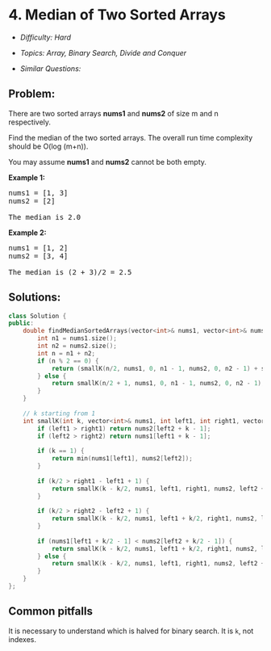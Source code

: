 # 4. Median of Two Sorted Arrays

* *Difficulty: Hard*

* *Topics: Array, Binary Search, Divide and Conquer*

* *Similar Questions:*

## Problem:

<p>There are two sorted arrays <b>nums1</b> and <b>nums2</b> of size m and n respectively.</p>

<p>Find the median of the two sorted arrays. The overall run time complexity should be O(log (m+n)).</p>

<p>You may assume <strong>nums1</strong> and <strong>nums2</strong>&nbsp;cannot be both empty.</p>

<p><b>Example 1:</b></p>

<pre>
nums1 = [1, 3]
nums2 = [2]

The median is 2.0
</pre>

<p><b>Example 2:</b></p>

<pre>
nums1 = [1, 2]
nums2 = [3, 4]

The median is (2 + 3)/2 = 2.5
</pre>

## Solutions:

```c++
class Solution {
public:
    double findMedianSortedArrays(vector<int>& nums1, vector<int>& nums2) {
        int n1 = nums1.size();
        int n2 = nums2.size();
        int n = n1 + n2;
        if (n % 2 == 0) {
            return (smallK(n/2, nums1, 0, n1 - 1, nums2, 0, n2 - 1) + smallK(n/2 + 1, nums1, 0, n1 - 1, nums2, 0, n2 - 1)) / double(2);
        } else {
            return smallK(n/2 + 1, nums1, 0, n1 - 1, nums2, 0, n2 - 1);
        }
    }
    
    // k starting from 1
    int smallK(int k, vector<int>& nums1, int left1, int right1, vector<int>& nums2, int left2, int right2) {
        if (left1 > right1) return nums2[left2 + k - 1];
        if (left2 > right2) return nums1[left1 + k - 1];
        
        if (k == 1) {
            return min(nums1[left1], nums2[left2]);
        }
        
        if (k/2 > right1 - left1 + 1) {
            return smallK(k - k/2, nums1, left1, right1, nums2, left2 + k/2, right2);
        }
        
        if (k/2 > right2 - left2 + 1) {
            return smallK(k - k/2, nums1, left1 + k/2, right1, nums2, left2, right2);
        }
        
        if (nums1[left1 + k/2 - 1] < nums2[left2 + k/2 - 1]) {
            return smallK(k - k/2, nums1, left1 + k/2, right1, nums2, left2, right2);
        } else {
            return smallK(k - k/2, nums1, left1, right1, nums2, left2 + k/2, right2);
        }    
    }
};
```

## Common pitfalls
It is necessary to understand which is halved for binary search. It is `k`, not indexes. 